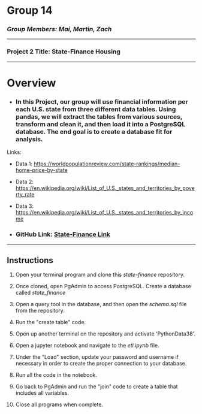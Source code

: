 # **Group 14**

### _Group Members: Mai, Martin, Zach_
___

### Project 2 Title: State-Finance Housing


____

# **Overview**

- ### In this Project, our group will use financial information per each U.S. state from three different data tables. Using pandas, we will extract the tables from various sources, transform and clean it, and then load it into a PostgreSQL database. The end goal is to create a database fit for analysis.

Links:

- Data 1: https://worldpopulationreview.com/state-rankings/median-home-price-by-state

- Data 2: https://en.wikipedia.org/wiki/List_of_U.S._states_and_territories_by_poverty_rate

- Data 3: https://en.wikipedia.org/wiki/List_of_U.S._states_and_territories_by_income


 - ### GitHub Link:  [State-Finance Link](https://github.com/mmyang123/state-finance)

___
## **Instructions**

1. Open your terminal program and clone this *state-finance* repository.

2. Once cloned, open PgAdmin to access PostgreSQL. Create a database called *state_finance*

3. Open a query tool in the database, and then open the *schema.sql* file from the repository.

4. Run the "create table" code.

5. Open up another terminal on the repository and activate 'PythonData38'.

6. Open a jupyter notebook and navigate to the *etl.ipynb* file.

7. Under the "Load" section, update your password and username if necessary in order to create the proper connection to your database.

8. Run all the code in the notebook.

9. Go back to PgAdmin and run the "join" code to create a table that includes all variables.

10. Close all programs when complete.












